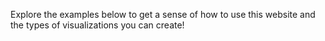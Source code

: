 Explore the examples below to get a sense of how to use this website and the types of visualizations you can create!